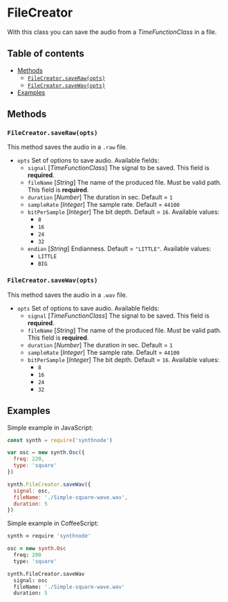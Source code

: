 # FileCreator

With this class you can save the audio from a _TimeFunctionClass_ in a file.
## Table of contents
- [Methods](#methods)
  - [`FileCreator.saveRaw(opts)`](#filecreatorsaverawopts)
  - [`FileCreator.saveWav(opts)`](#filecreatorsavewavopts)
- [Examples](#examples)
## Methods
### `FileCreator.saveRaw(opts)`
This method saves the audio in a `.raw` file.
- `opts` Set of options to save audio. Available fields:
  - `signal` [_TimeFunctionClass_] The signal to be saved. This field is **required**.
  - `fileName` [_String_] The name of the produced file. Must be valid path. This field is **required**.
  - `duration` [_Number_] The duration in sec. Default = `1`
  - `sampleRate` [_Integer_] The sample rate. Default = `44100`
  - `bitPerSample` [_Integer_] The bit depth. Default = `16`. Available values:
    - `8`
    - `16`
    - `24`
    - `32`
  - `endian` [_String_] Endianness. Default = `"LITTLE"`. Available values:
    - `LITTLE`
    - `BIG`

### `FileCreator.saveWav(opts)`
This method saves the audio in a `.wav` file.
- `opts` Set of options to save audio. Available fields:
  - `signal` [_TimeFunctionClass_] The signal to be saved. This field is **required**.
  - `fileName` [_String_] The name of the produced file. Must be valid path. This field is **required**.
  - `duration` [_Number_] The duration in sec. Default = `1`
  - `sampleRate` [_Integer_] The sample rate. Default = `44100`
  - `bitPerSample` [_Integer_] The bit depth. Default = `16`. Available values:
    - `8`
    - `16`
    - `24`
    - `32`

## Examples
Simple example in JavaScript:
```js
const synth = require('synthnode')

var osc = new synth.Osc({
  freq: 220,
  type: 'square'
})

synth.FileCreator.saveWav({
  signal: osc,
  fileName: './Simple-square-wave.wav',
  duration: 5
})

```

Simple example in CoffeeScript:
```coffee
synth = require 'synthnode'

osc = new synth.Osc
  freq: 200
  type: 'square'

synth.FileCreator.saveWav
  signal: osc
  fileName: './Simple-square-wave.wav'
  duration: 5
```

